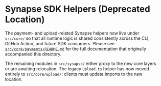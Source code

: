 # Synapse SDK Helpers (Deprecated Location)

The payment- and upload-related Synapse helpers now live under `src/core/` so
that all runtime logic is shared consistently across the CLI, GitHub Action,
and future SDK consumers. Please see [`src/core/payments/README.md`](../core/payments/README.md)
for the full documentation that originally accompanied this directory.

The remaining modules in `src/synapse/` either proxy to the new core layers or
are awaiting relocation. The legacy `upload.ts` helper has now moved entirely to
`src/core/upload/`; clients must update imports to the new location.

